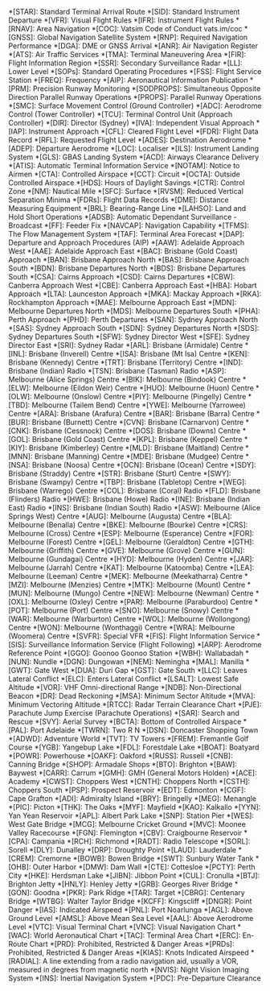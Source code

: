 *[STAR]: Standard Terminal Arrival Route
*[SID]: Standard Instrument Departure
*[VFR]: Visual Flight Rules
*[IFR]: Instrument Flight Rules
*[RNAV]: Area Navigation
*[COC]: Vatsim Code of Conduct vats.im/coc
*[GNSS]: Global Navigation Satellite System
*[RNP]: Required Navigation Performance
*[DGA]: DME or GNSS Arrival
*[ANR]: Air Navigation Register   
*[ATS]: Air Traffic Services
*[TMA]: Terminal Maneuvering Area
*[FIR]: Flight Information Region
*[SSR]: Secondary Surveillance Radar
*[LL]: Lower Level
*[SOPs]: Standard Operating Procedures
*[FSS]: Flight Service Station
*[FREQ]: Frequency
*[AIP]: Aeronautical Information Publication
*[PRM]: Precision Runway Monitoring
*[SODPROPS]: Simultaneous Opposite Direction Parallel Runway Operations
*[PROPS]: Parallel Runway Operations
*[SMC]: Surface Movement Control (Ground Controller)
*[ADC]: Aerodrome Control (Tower Controller)
*[TCU]: Terminal Control Unit (Approach Controller)
*[DIR]: Director (Sydney)
*[IVA]: Independent Visual Approach
*[IAP]: Instrument Approach
*[CFL]: Cleared Flight Level
*[FDR]: Flight Data Record
*[RFL]: Requested Flight Level
*[ADES]: Destination Aerodrome
*[ADEP]: Departure Aerodrome
*[LOC]: Localiser
*[ILS]: Instrument Landing System
*[GLS]: GBAS Landing System
*[ACD]: Airways Clearance Delivery
*[ATIS]: Automatic Terminal Information Service
*[NOTAM]: Notice to Airmen
*[CTA]: Controlled Airspace
*[CCT]: Circuit
*[OCTA]: Outside Controlled Airspace
*[HDS]: Hours of Daylight Savings
*[CTR]: Control Zone
*[NM]: Nautical Mile
*[SFC]: Surface
*[RVSM]: Reduced Vertical Separation Minima
*[FDRs]: Flight Data Records
*[DME]: Distance Measuring Equipment
*[BRL]: Bearing-Range Line
*[LAHSO]: Land and Hold Short Operations
*[ADSB]: Automatic Dependant Surveillance - Broadcast
*[FF]: Feeder Fix
*[NAVCAP]: Navigation Capability
*[TFMS]: The Flow Management System
*[TAF]: Terminal Area Forecast
*[DAP]: Departure and Approach Procedures (AIP)
*[AAW]: Adelaide Approach West
*[AAE]: Adelaide Approach East
*[BAC]: Brisbane (Gold Coast) Approach
*[BAN]: Brisbane Approach North
*[BAS]: Brisbane Approach South
*[BDN]: Brisbane Departures North
*[BDS]: Brisbane Departures South
*[CSA]: Cairns Approach
*[CSD]: Cairns Departures
*[CBW]: Canberra Approach West
*[CBE]: Canberra Approach East
*[HBA]: Hobart Approach
*[LTA]: Launceston Approach
*[MKA]: Mackay Approach
*[RKA]: Rockhampton Approach
*[MAE]: Melbourne Approach East
*[MDN]: Melbourne Departures North
*[MDS]: Melbourne Departures South
*[PHA]: Perth Approach
*[PHD]: Perth Departures
*[SAN]: Sydney Approach North
*[SAS]: Sydney Approach South
*[SDN]: Sydney Departures North
*[SDS]: Sydney Departures South
*[SFW]: Sydney Director West
*[SFE]: Sydney Director East
*[SRI]: Sydney Radar
*[ARL]: Brisbane (Armidale) Centre
*[INL]: Brisbane (Inverell) Centre
*[ISA]: Brisbane (Mt Isa) Centre
*[KEN]: Brisbane (Kennedy) Centre
*[TRT]: Brisbane (Territory) Centre
*[IND]: Brisbane (Indian) Radio
*[TSN]: Brisbane (Tasman) Radio
*[ASP]: Melbourne (Alice Springs) Centre
*[BIK]: Melbourne (Bindook) Centre
*[ELW]: Melbourne (Eildon Weir) Centre
*[HUO]: Melbourne (Huon) Centre
*[OLW]: Melbourne (Onslow) Centre
*[PIY]: Melbourne (Pingelly) Centre
*[TBD]: Melbourne (Tailem Bend) Centre
*[YWE]: Melbourne (Yarrowee) Centre
*[ARA]: Brisbane (Arafura) Centre
*[BAR]: Brisbane (Barra) Centre
*[BUR]: Brisbane (Burnett) Centre
*[CVN]: Brisbane (Carnarvon) Centre
*[CNK]: Brisbane (Cessnock) Centre
*[DOS]: Brisbane (Downs) Centre
*[GOL]: Brisbane (Gold Coast) Centre
*[KPL]: Brisbane (Keppel) Centre
*[KIY]: Brisbane (Kimberley) Centre
*[MLD]: Brisbane (Maitland) Centre
*[MNN]: Brisbane (Manning) Centre
*[MDE]: Brisbane (Mudgee) Centre
*[NSA]: Brisbane (Noosa) Centre
*[OCN]: Brisbane (Ocean) Centre
*[SDY]: Brisbane (Straddy) Centre
*[STR]: Brisbane (Sturt) Centre
*[SWY]: Brisbane (Swampy) Centre
*[TBP]: Brisbane (Tabletop) Centre
*[WEG]: Brisbane (Warrego) Centre
*[COL]: Brisbane (Coral) Radio
*[FLD]: Brisbane (Flinders) Radio
*[HWE]: Brisbane (Howe) Radio
*[INE]: Brisbane (Indian East) Radio
*[INS]: Brisbane (Indian South) Radio
*[ASW]: Melbourne (Alice Springs West) Centre
*[AUG]: Melbourne (Augusta) Centre
*[BLA]: Melbourne (Benalla) Centre
*[BKE]: Melbourne (Bourke) Centre
*[CRS]: Melbourne (Cross) Centre
*[ESP]: Melbourne (Esperance) Centre
*[FOR]: Melbourne (Forest) Centre
*[GEL]: Melbourne (Geraldton) Centre
*[GTH]: Melbourne (Griffith) Centre
*[GVE]: Melbourne (Grove) Centre
*[GUN]: Melbourne (Gundagai) Centre
*[HYD]: Melbourne (Hyden) Centre
*[JAR]: Melbourne (Jarrah) Centre
*[KAT]: Melbourne (Katoomba) Centre
*[LEA]: Melbourne (Leeman) Centre
*[MEK]: Melbourne (Meekatharra) Centre
*[MZI]: Melbourne (Menzies) Centre
*[MTK]: Melbourne (Mount) Centre
*[MUN]: Melbourne (Mungo) Centre
*[NEW]: Melbourne (Newman) Centre
*[OXL]: Melbourne (Oxley) Centre
*[PAR]: Melbourne (Paraburdoo) Centre
*[POT]: Melbourne (Port) Centre
*[SNO]: Melbourne (Snowy) Centre
*[WAR]: Melbourne (Warburton) Centre
*[WOL]: Melbourne (Wollongong) Centre
*[WON]: Melbourne (Wonthaggi) Centre
*[WRA]: Melbourne (Woomera) Centre
*[SVFR]: Special VFR
*[FIS]: Flight Information Service
*[SIS]: Surveillance Information Service (Flight Following)
*[ARP]: Aerodrome Reference Point
*[GGO]: Goonoo Goonoo Station
*[WBH]: Wallabadah
*[NUN]: Nundle
*[DGN]: Dungowan
*[NEM]: Nemingha
*[MAL]: Manilla
*[GWT]: Gate West
*[DUA]: Duri Gap
*[GST]: Gate South
*[LLC]: Leaves Lateral Conflict
*[ELC]: Enters Lateral Conflict
*[LSALT]: Lowest Safe Altitude
*[VOR]: VHF Omni-directional Range
*[NDB]: Non-Directional Beacon
*[DR]: Dead Reckoning
*[MSA]: Minimum Sector Altitude
*[MVA]: Minimum Vectoring Altitude
*[RTCC]: Radar Terrain Clearance Chart
*[PJE]: Parachute Jump Exercise (Parachute Operations)
*[SAR]: Search and Rescue
*[SVY]: Aerial Survey
*[BCTA]: Bottom of Controlled Airspace
*[PAL]: Port Adelaide
*[TWRN]: Two R N
*[DSN]: Doncaster Shopping Town
*[ADWD]: Adventure World
*[TVT]: TV Towers
*[FREM]: Fremantle Golf Course
*[YGB]: Yangebup Lake
*[FDL]: Forestdale Lake
*[BOAT]: Boatyard
*[POWR]: Powerhouse
*[OAKF]: Oakford
*[RUSS]: Russell
*[CNB]: Canning Bridge
*[SHOP]: Armadale Shops
*[BTO]: Brighton
*[BAW]: Baywest
*[CARR]: Carrum
*[GMH]: GMH (General Motors Holden)
*[ACE]: Academy
*[CWST]: Choppers West
*[CNTH]: Choppers North
*[CSTH]: Choppers South
*[PSP]: Prospect Reservoir
*[EDT]: Edmonton
*[CGF]: Cape Grafton
*[ADI]: Admiralty Island
*[BRY]: Bringelly
*[MEG]: Menangle
*[PIC]: Picton
*[THK]: The Oaks
*[MYF]: Mayfield
*[KAO]: Kalkallo
*[YYN]: Yan Yean Reservoir
*[APL]: Albert Park Lake
*[SNP]: Station Pier
*[WES]: West Gate Bridge
*[MCG]: Melbourne Cricket Ground
*[MVC]: Moonee Valley Racecourse
*[FGN]: Flemington
*[CBV]: Craigbourne Reservoir
*[CPA]: Campania
*[RCH]: Richmond
*[RADT]: Radio Telescope
*[SORL]: Sorell
*[DLY]: Dunalley
*[DRP]: Droughty Point
*[LAUD]: Lauderdale
*[CREM]: Cremorne
*[BOWB]: Bowen Bridge
*[SWT]: Sunbury Water Tank
*[OHB]: Outer Harbor
*[DMW]: Dam Wall
*[CTE]: Cottesloe
*[PCTY]: Perth City
*[HKE]: Herdsman Lake
*[JIBN]: Jibbon Point
*[CUL]: Cronulla
*[BTJ]: Brighton Jetty
*[HNLY]: Henley Jetty
*[GRB]: Georges River Bridge
*[GON]: Goodna
*[PKR]: Park Ridge
*[TAR]: Target
*[CBRG]: Centenary Bridge
*[WTBG]: Walter Taylor Bridge
*[KCFF]: Kingscliff
*[DNGR]: Point Danger
*[IAS]: Indicated Airspeed
*[PNL]: Port Noarlunga
*[AGL]: Above Ground Level
*[AMSL]: Above Mean Sea Level
*[AAL]: Above Aerodrome Level
*[VTC]: Visual Terminal Chart
*[VNC]: Visual Navigation Chart
*[WAC]: World Aeronautical Chart
*[TAC]: Terminal Area Chart
*[ERC]: En-Route Chart
*[PRD]: Prohibited, Restricted & Danger Areas
*[PRDs]: Prohibited, Restricted & Danger Areas
*[KIAS]: Knots Indicated Airspeed
*[RADIAL]: A line extending from a radio navigation aid, usually a VOR, measured in degrees from magnetic north
*[NVIS]: Night Vision Imaging System
*[INS]: Inertial Navigation System
*[PDC]: Pre-Departure Clearance